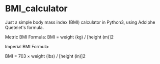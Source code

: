 # BMI_calculator

Just a simple  body mass index (BMI) calculator in Python3, using Adolphe Quetelet's formula.

Metric BMI Formula:
BMI = weight (kg) / [height (m)]2

Imperial BMI Formula:

BMI = 703 × weight (lbs) / [height (in)]2
